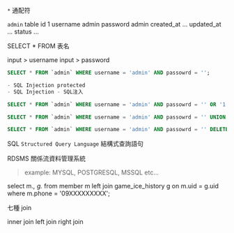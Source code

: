 `*` 通配符

`admin` table
id          1
username    admin
password    admin
created_at  ...
updated_at  ...
status      ...


SELECT * FROM 表名

input > username
input > password

```sql
SELECT * FROM `admin` WHERE username = 'admin' AND passowrd = '';

- SQL Injection protected
- SQL Injection - SQL注入 

SELECT * FROM `admin` WHERE username = 'admin' AND passowrd = '' OR '1'='1';

SELECT * FROM `admin` WHERE username = 'admin' AND passowrd = '' UNION SELECT * '';

SELECT * FROM `admin` WHERE username = 'admin' AND passowrd = '' DELETE `admin` '';
```

SQL `Structured Query Language` 結構式查詢語句

RDSMS 關係流資料管理系統
> example: MYSQL, POSTGRESQL, MSSQL etc...


select m.*, g.* from member m left join game_ice_history g on m.uid = g.uid  where m.phone = '09XXXXXXXXX';

七種 join

inner join
left join
right join



